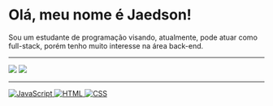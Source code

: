
# Olá, meu nome é Jaedson! 
Sou um estudante de programação visando, atualmente, pode atuar como full-stack, porém tenho muito interesse na área back-end.

---

<p alinhar="centro">
  <img src="https://github-readme-stats.vercel.app/api?username=Jaedsonn&show_icons=true&theme=radical">
  <img src="https://github-readme-stats-git-main-rafaelalexandrino.vercel.app/api/top-langs/?username=Jaedsonn&show_icons=true&theme=radical&layout=compact">
</p>

---
<p alinhar="centro">

  <a href="https://www.javascript.com/" alvo="_em branco">
    <img src="https://img.shields.io/badge/JavaScript-%23F7DF1E.svg?style = quadrado plano&logo = javascript&logoColor = preto " alt="JavaScript">
  </a>
  <a href="https://html.com/" alvo="_em branco">
    <img src="https://img.shields.io/badge/HTML-%23E34F26.svg?style = quadrado plano&logo = html5&logoColor = branco " alt="HTML">
  </a>
  <a href="https://www.w3.org/Style/CSS/Overview.en.html" alvo="_em branco">
    <img src="https://img.shields.io/badge/CSS-%231572B6.svg?style = quadrado plano&logo = css3&logoColor = branco " alt="CSS">
  </a>
 

</p>
